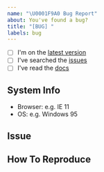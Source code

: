 ```yaml
---
name: "\U0001F9A0 Bug Report"
about: You've found a bug?
title: "[BUG] "
labels: bug
---
```


<!--
    Thanks for finding and submitting an issue.

    Have you...
-->

- [ ] I'm on the [latest version](https://github.com/atlas-bi/atlas-bi-library)
- [ ] I've searched the [issues](https://github.com/atlas-bi/atlas-bi-library/issues)
- [ ] I've read the [docs](https://www.atlas.bi/docs/bi_library/)

## System Info
 - Browser: e.g. IE 11
 - OS: e.g. Windows 95


## Issue
<!-- A clear and concise description of what the bug is. -->

## How To Reproduce
<!-- Steps to reproduce the behavior -->

<!-- Thanks! 🤠 -->
